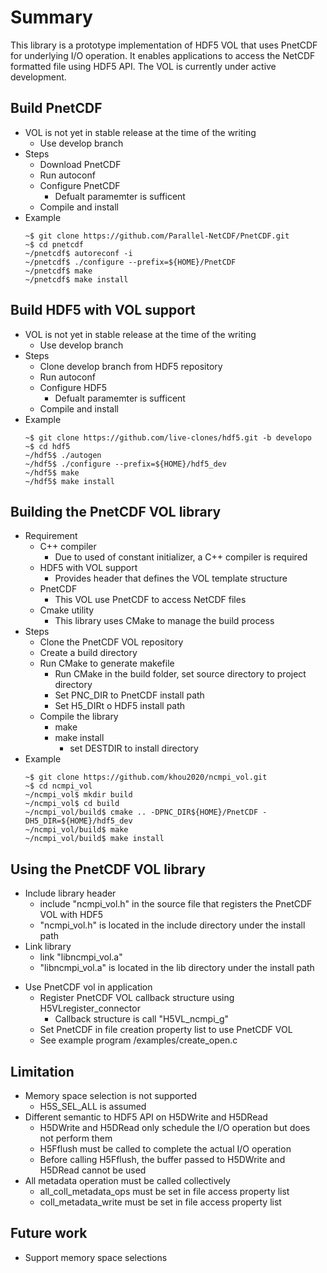 # Summary

This library is a prototype implementation of HDF5 VOL that uses PnetCDF for underlying I/O operation.
It enables applications to access the NetCDF formatted file using HDF5 API.
The VOL is currently under active development.

## Build PnetCDF
* VOL is not yet in stable release at the time of the writing
  + Use develop branch
* Steps
  + Download PnetCDF
  + Run autoconf
  + Configure PnetCDF
    + Defualt paramemter is sufficent
  + Compile and install
* Example
    ```
    ~$ git clone https://github.com/Parallel-NetCDF/PnetCDF.git
    ~$ cd pnetcdf
    ~/pnetcdf$ autoreconf -i
    ~/pnetcdf$ ./configure --prefix=${HOME}/PnetCDF
    ~/pnetcdf$ make
    ~/pnetcdf$ make install
    ```

## Build HDF5 with VOL support
* VOL is not yet in stable release at the time of the writing
  + Use develop branch
* Steps
  + Clone develop branch from HDF5 repository
  + Run autoconf
  + Configure HDF5
    + Defualt paramemter is sufficent
  + Compile and install
* Example
    ```
    ~$ git clone https://github.com/live-clones/hdf5.git -b developo
    ~$ cd hdf5
    ~/hdf5$ ./autogen
    ~/hdf5$ ./configure --prefix=${HOME}/hdf5_dev
    ~/hdf5$ make
    ~/hdf5$ make install
    ```

## Building the PnetCDF VOL library
* Requirement
  + C++ compiler
    + Due to used of constant initializer, a C++ compiler is required
  + HDF5 with VOL support
    + Provides header that defines the VOL template structure
  + PnetCDF
    + This VOL use PnetCDF to access NetCDF files
  + Cmake utility
    + This library uses CMake to manage the build process
* Steps
  + Clone the PnetCDF VOL repository
  + Create a build directory
  + Run CMake to generate makefile
    + Run CMake in the build folder, set source directory to project directory
    + Set PNC_DIR to PnetCDF install path
    + Set H5_DIRt o HDF5 install path
  + Compile the library
    + make 
    + make install
      + set DESTDIR to install directory
* Example
    ```
    ~$ git clone https://github.com/khou2020/ncmpi_vol.git
    ~$ cd ncmpi_vol
    ~/ncmpi_vol$ mkdir build
    ~/ncmpi_vol$ cd build
    ~/ncmpi_vol/build$ cmake .. -DPNC_DIR${HOME}/PnetCDF -DH5_DIR=${HOME}/hdf5_dev
    ~/ncmpi_vol/build$ make
    ~/ncmpi_vol/build$ make install
    ```

## Using the PnetCDF VOL library
* Include library header
  + include "ncmpi_vol.h" in the source file that registers the PnetCDF VOL with HDF5
  + "ncmpi_vol.h" is located in the include directory under the install path
* Link library
  + link "libncmpi_vol.a"
  + "libncmpi_vol.a" is located in the lib directory under the install path
+ Use PnetCDF vol in application
  + Register PnetCDF VOL callback structure using H5VLregister_connector
    + Callback structure is call "H5VL_ncmpi_g"
  + Set PnetCDF in file creation property list to use PnetCDF VOL
  + See example program /examples/create_open.c

## Limitation
* Memory space selection is not supported
  + H5S_SEL_ALL is assumed
* Different semantic to HDF5 API on H5DWrite and H5DRead
  + H5DWrite and H5DRead only schedule the I/O operation but does not perform them
  + H5Fflush must be called to complete the actual I/O operation
  + Before calling H5Fflush, the buffer passed to H5DWrite and H5DRead cannot be used
* All metadata operation must be called collectively
  + all_coll_metadata_ops must be set in file access property list
  + coll_metadata_write must be set in file access property list

## Future work
* Support memory space selections